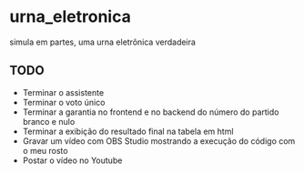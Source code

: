 # urna_eletronica
simula em partes, uma urna eletrônica verdadeira

## TODO
- Terminar o assistente
- Terminar o voto único
- Terminar a garantia no frontend e no backend do número do partido branco e nulo
- Terminar a exibição do resultado final na tabela em html
- Gravar um vídeo com OBS Studio mostrando a execução do código com o meu rosto
- Postar o vídeo no Youtube